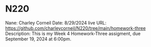 # N220

Nane: Charley Corneil
Date: 8/29/2024
live URL: https://github.com/charleycorneil/N220/tree/main/homework-three
Description:
This is my Week 4 Homework-Three assigment, due September 19, 2024 at 6:00pm.
